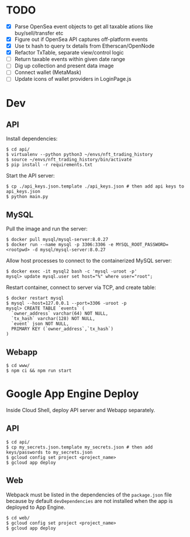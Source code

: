 # TODO

- [x] Parse OpenSea event objects to get all taxable ations like buy/sell/transfer etc
- [x] Figure out if OpenSea API captures off-platform events
- [x] Use tx hash to query tx details from Etherscan/OpenNode
- [x] Refactor TxTable, separate view/control logic
- [ ] Return taxable events within given date range
- [ ] Dig up collection and present data image
- [ ] Connect wallet (MetaMask)
- [ ] Update icons of wallet providers in LoginPage.js

# Dev

## API
Install dependencies:
```
$ cd api/
$ virtualenv --python python3 ~/envs/nft_trading_history
$ source ~/envs/nft_trading_history/bin/activate
$ pip install -r requirements.txt
```

Start the API server:
```
$ cp ./api_keys.json.template ./api_keys.json # then add api keys to api_keys.json
$ python main.py
```

## MySQL

Pull the image and run the server:
```
$ docker pull mysql/mysql-server:8.0.27
$ docker run --name mysql -p 3306:3306 -e MYSQL_ROOT_PASSWORD=<rootpwd> -d mysql/mysql-server:8.0.27
```

Allow host processes to connect to the containerized MySQL server:
```
$ docker exec -it mysql2 bash -c 'mysql -uroot -p'
mysql> update mysql.user set host="%" where user="root";
```

Restart container, connect to server via TCP, and create table:
```
$ docker restart mysql
$ mysql --host=127.0.0.1 --port=3306 -uroot -p
mysql> CREATE TABLE `events` (
  `owner_address` varchar(64) NOT NULL,
  `tx_hash` varchar(128) NOT NULL,
  `event` json NOT NULL,
  PRIMARY KEY (`owner_address`,`tx_hash`)
)
```

## Webapp
```
$ cd www/
$ npm ci && npm run start
```

# Google App Engine Deploy

Inside Cloud Shell, deploy API server and Webapp separately.

## API
```
$ cd api/
$ cp my_secrets.json.template my_secrets.json # then add keys/passwords to my_secrets.json
$ gcloud config set project <project_name>
$ gcloud app deploy
```

## Web
Webpack must be listed in the dependencies of the `package.json` file because by default `devDependencies` are not installed when the app is deployed to App Engine.

```
$ cd web/
$ gcloud config set project <project_name>
$ gcloud app deploy
```
